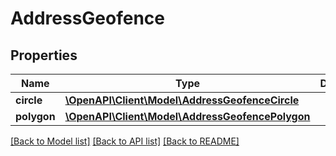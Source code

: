 # AddressGeofence

## Properties
Name | Type | Description | Notes
------------ | ------------- | ------------- | -------------
**circle** | [**\OpenAPI\Client\Model\AddressGeofenceCircle**](AddressGeofenceCircle.md) |  | [optional] 
**polygon** | [**\OpenAPI\Client\Model\AddressGeofencePolygon**](AddressGeofencePolygon.md) |  | [optional] 

[[Back to Model list]](../README.md#documentation-for-models) [[Back to API list]](../README.md#documentation-for-api-endpoints) [[Back to README]](../README.md)


